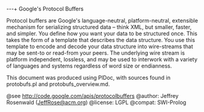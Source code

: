 ---+ Google's Protocol Buffers

Protocol  buffers  are  Google's    language-neutral,  platform-neutral,
extensible mechanism for serializing structured data   –  think XML, but
smaller, faster, and simpler. You define how   you  want your data to be
structured once. This takes the form of   a  template that describes the
data structure. You use this template  to   encode  and decode your data
structure into wire-streams that may be sent-to or read-from your peers.
The underlying wire stream is platform independent, lossless, and may be
used to interwork with a variety of  languages and systems regardless of
word size or endianness. 

This document was produced using PlDoc, with sources found in protobufs.pl
and protobufs_overview.md.

@see http://code.google.com/apis/protocolbuffers
@author: Jeffrey Rosenwald (JeffRose@acm.org)
@license: LGPL
@compat: SWI-Prolog
